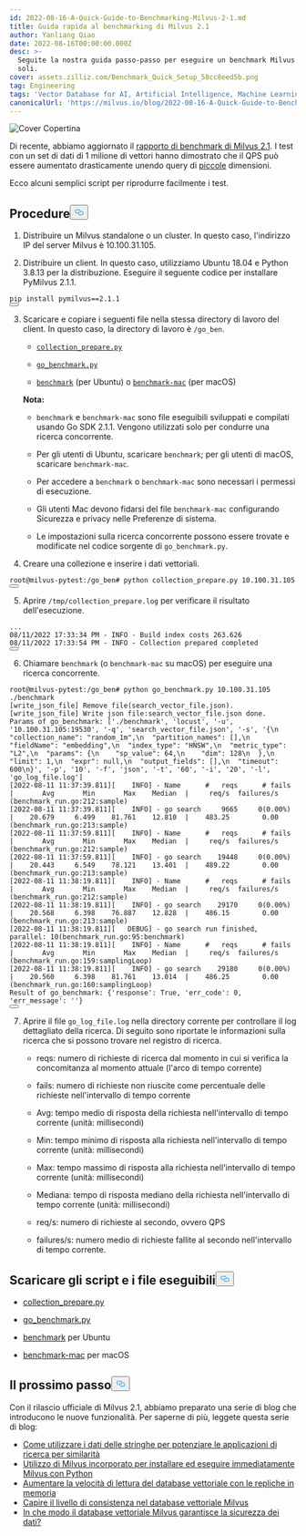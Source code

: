 ```yaml
---
id: 2022-08-16-A-Quick-Guide-to-Benchmarking-Milvus-2-1.md
title: Guida rapida al benchmarking di Milvus 2.1
author: Yanliang Qiao
date: 2022-08-16T00:00:00.000Z
desc: >-
  Seguite la nostra guida passo-passo per eseguire un benchmark Milvus 2.1 da
  soli.
cover: assets.zilliz.com/Benchmark_Quick_Setup_58cc8eed5b.png
tag: Engineering
tags: 'Vector Database for AI, Artificial Intelligence, Machine Learning'
canonicalUrl: 'https://milvus.io/blog/2022-08-16-A-Quick-Guide-to-Benchmarking-Milvus-2-1.md'
---
```

<p>
  
   <span class="img-wrapper"> <img translate="no" src="https://assets.zilliz.com/Benchmark_Quick_Setup_58cc8eed5b.png" alt="Cover" class="doc-image" id="cover" />
   </span> <span class="img-wrapper"> <span>Copertina</span> </span></p>
<p>Di recente, abbiamo aggiornato il <a href="https://milvus.io/docs/v2.1.x/benchmark.md">rapporto di benchmark di Milvus 2.1</a>. I test con un set di dati di 1 milione di vettori hanno dimostrato che il QPS può essere aumentato drasticamente unendo query di <a href="https://milvus.io/docs/v2.1.x/benchmark.md#Terminology">piccole</a> dimensioni.</p>
<p>Ecco alcuni semplici script per riprodurre facilmente i test.</p>
<h2 id="Procedures" class="common-anchor-header">Procedure<button data-href="#Procedures" class="anchor-icon" translate="no">
      <svg translate="no"
        aria-hidden="true"
        focusable="false"
        height="20"
        version="1.1"
        viewBox="0 0 16 16"
        width="16"
      >
        <path
          fill="#0092E4"
          fill-rule="evenodd"
          d="M4 9h1v1H4c-1.5 0-3-1.69-3-3.5S2.55 3 4 3h4c1.45 0 3 1.69 3 3.5 0 1.41-.91 2.72-2 3.25V8.59c.58-.45 1-1.27 1-2.09C10 5.22 8.98 4 8 4H4c-.98 0-2 1.22-2 2.5S3 9 4 9zm9-3h-1v1h1c1 0 2 1.22 2 2.5S13.98 12 13 12H9c-.98 0-2-1.22-2-2.5 0-.83.42-1.64 1-2.09V6.25c-1.09.53-2 1.84-2 3.25C6 11.31 7.55 13 9 13h4c1.45 0 3-1.69 3-3.5S14.5 6 13 6z"
        ></path>
      </svg>
    </button></h2><ol>
<li><p>Distribuire un Milvus standalone o un cluster. In questo caso, l'indirizzo IP del server Milvus è 10.100.31.105.</p></li>
<li><p>Distribuire un client. In questo caso, utilizziamo Ubuntu 18.04 e Python 3.8.13 per la distribuzione. Eseguire il seguente codice per installare PyMilvus 2.1.1.</p></li>
</ol>
<pre><code translate="no">pip install pymilvus==2.1.1
<button class="copy-code-btn"></button></code></pre>
<ol start="3">
<li><p>Scaricare e copiare i seguenti file nella stessa directory di lavoro del client. In questo caso, la directory di lavoro è <code translate="no">/go_ben</code>.</p>
<ul>
<li><p><a href="https://github.com/milvus-io/milvus-tools/blob/main/benchmark/collection_prepare.py"><code translate="no">collection_prepare.py</code></a></p></li>
<li><p><a href="https://github.com/milvus-io/milvus-tools/blob/main/benchmark/go_benchmark.py"><code translate="no">go_benchmark.py</code></a></p></li>
<li><p><a href="https://github.com/milvus-io/milvus-tools/blob/main/benchmark/benchmark"><code translate="no">benchmark</code></a> (per Ubuntu) o <a href="https://github.com/milvus-io/milvus-tools/blob/main/benchmark/benchmark-mac"><code translate="no">benchmark-mac</code></a> (per macOS)</p></li>
</ul>
<p><strong>Nota:</strong></p>
<ul>
<li><p><code translate="no">benchmark</code> e <code translate="no">benchmark-mac</code> sono file eseguibili sviluppati e compilati usando Go SDK 2.1.1. Vengono utilizzati solo per condurre una ricerca concorrente.</p></li>
<li><p>Per gli utenti di Ubuntu, scaricare <code translate="no">benchmark</code>; per gli utenti di macOS, scaricare <code translate="no">benchmark-mac</code>.</p></li>
<li><p>Per accedere a <code translate="no">benchmark</code> o <code translate="no">benchmark-mac</code> sono necessari i permessi di esecuzione.</p></li>
<li><p>Gli utenti Mac devono fidarsi del file <code translate="no">benchmark-mac</code> configurando Sicurezza e privacy nelle Preferenze di sistema.</p></li>
<li><p>Le impostazioni sulla ricerca concorrente possono essere trovate e modificate nel codice sorgente di <code translate="no">go_benchmark.py</code>.</p></li>
</ul></li>
</ol>
<ol start="4">
<li>Creare una collezione e inserire i dati vettoriali.</li>
</ol>
<pre><code translate="no">root@milvus-pytest:/go_ben<span class="hljs-comment"># python collection_prepare.py 10.100.31.105 </span>
<button class="copy-code-btn"></button></code></pre>
<ol start="5">
<li>Aprire <code translate="no">/tmp/collection_prepare.log</code> per verificare il risultato dell'esecuzione.</li>
</ol>
<pre><code translate="no">...
08/11/2022 17:33:34 PM - INFO - Build index costs 263.626
08/11/2022 17:33:54 PM - INFO - Collection prepared completed
<button class="copy-code-btn"></button></code></pre>
<ol start="6">
<li>Chiamare <code translate="no">benchmark</code> (o <code translate="no">benchmark-mac</code> su macOS) per eseguire una ricerca concorrente.</li>
</ol>
<pre><code translate="no">root@milvus-pytest:/go_ben<span class="hljs-meta"># python go_benchmark.py 10.100.31.105 ./benchmark</span>
[<span class="hljs-meta">write_json_file</span>] <span class="hljs-function">Remove <span class="hljs-title">file</span>(<span class="hljs-params">search_vector_file.json</span>).
[write_json_file] Write json <span class="hljs-keyword">file</span>:search_vector_file.json done.
Params of go_benchmark: [&#x27;./benchmark&#x27;, &#x27;locust&#x27;, &#x27;-u&#x27;, &#x27;10.100.31.105:19530&#x27;, &#x27;-q&#x27;, &#x27;search_vector_file.json&#x27;, &#x27;-s&#x27;, &#x27;</span>{\n  <span class="hljs-string">&quot;collection_name&quot;</span>: <span class="hljs-string">&quot;random_1m&quot;</span>,\n  <span class="hljs-string">&quot;partition_names&quot;</span>: [],\n  <span class="hljs-string">&quot;fieldName&quot;</span>: <span class="hljs-string">&quot;embedding&quot;</span>,\n  <span class="hljs-string">&quot;index_type&quot;</span>: <span class="hljs-string">&quot;HNSW&quot;</span>,\n  <span class="hljs-string">&quot;metric_type&quot;</span>: <span class="hljs-string">&quot;L2&quot;</span>,\n  <span class="hljs-string">&quot;params&quot;</span>: {\n    <span class="hljs-string">&quot;sp_value&quot;</span>: <span class="hljs-number">64</span>,\n    <span class="hljs-string">&quot;dim&quot;</span>: <span class="hljs-number">128</span>\n  },\n  <span class="hljs-string">&quot;limit&quot;</span>: <span class="hljs-number">1</span>,\n  <span class="hljs-string">&quot;expr&quot;</span>: <span class="hljs-literal">null</span>,\n  <span class="hljs-string">&quot;output_fields&quot;</span>: [],\n  <span class="hljs-string">&quot;timeout&quot;</span>: <span class="hljs-number">600</span>\n}<span class="hljs-string">&#x27;, &#x27;</span>-p<span class="hljs-string">&#x27;, &#x27;</span><span class="hljs-number">10&#x27;</span>, <span class="hljs-string">&#x27;-f&#x27;</span>, <span class="hljs-string">&#x27;json&#x27;</span>, <span class="hljs-string">&#x27;-t&#x27;</span>, <span class="hljs-string">&#x27;60&#x27;</span>, <span class="hljs-string">&#x27;-i&#x27;</span>, <span class="hljs-string">&#x27;20&#x27;</span>, <span class="hljs-string">&#x27;-l&#x27;</span>, <span class="hljs-string">&#x27;go_log_file.log&#x27;</span>]
[<span class="hljs-meta">2022-08-11 11:37:39.811</span>][    INFO] - Name      <span class="hljs-meta">#   reqs      # fails  |       Avg       Min       Max    Median  |     req/s  failures/s (benchmark_run.go:212:sample)</span>
[<span class="hljs-meta">2022-08-11 11:37:39.811</span>][    INFO] - go search     <span class="hljs-number">9665</span>     <span class="hljs-number">0</span>(<span class="hljs-number">0.00</span>%)  |    <span class="hljs-number">20.679</span>     <span class="hljs-number">6.499</span>    <span class="hljs-number">81.761</span>    <span class="hljs-number">12.810</span>  |    <span class="hljs-number">483.25</span>        <span class="hljs-number">0.00</span> (benchmark_run.go:<span class="hljs-number">213</span>:sample)
[<span class="hljs-meta">2022-08-11 11:37:59.811</span>][    INFO] - Name      <span class="hljs-meta">#   reqs      # fails  |       Avg       Min       Max    Median  |     req/s  failures/s (benchmark_run.go:212:sample)</span>
[<span class="hljs-meta">2022-08-11 11:37:59.811</span>][    INFO] - go search    <span class="hljs-number">19448</span>     <span class="hljs-number">0</span>(<span class="hljs-number">0.00</span>%)  |    <span class="hljs-number">20.443</span>     <span class="hljs-number">6.549</span>    <span class="hljs-number">78.121</span>    <span class="hljs-number">13.401</span>  |    <span class="hljs-number">489.22</span>        <span class="hljs-number">0.00</span> (benchmark_run.go:<span class="hljs-number">213</span>:sample)
[<span class="hljs-meta">2022-08-11 11:38:19.811</span>][    INFO] - Name      <span class="hljs-meta">#   reqs      # fails  |       Avg       Min       Max    Median  |     req/s  failures/s (benchmark_run.go:212:sample)</span>
[<span class="hljs-meta">2022-08-11 11:38:19.811</span>][    INFO] - go search    <span class="hljs-number">29170</span>     <span class="hljs-number">0</span>(<span class="hljs-number">0.00</span>%)  |    <span class="hljs-number">20.568</span>     <span class="hljs-number">6.398</span>    <span class="hljs-number">76.887</span>    <span class="hljs-number">12.828</span>  |    <span class="hljs-number">486.15</span>        <span class="hljs-number">0.00</span> (benchmark_run.go:<span class="hljs-number">213</span>:sample)
[<span class="hljs-meta">2022-08-11 11:38:19.811</span>][   DEBUG] - go search run finished, parallel: <span class="hljs-number">10</span>(benchmark_run.go:<span class="hljs-number">95</span>:benchmark)
[<span class="hljs-meta">2022-08-11 11:38:19.811</span>][    INFO] - Name      <span class="hljs-meta">#   reqs      # fails  |       Avg       Min       Max    Median  |     req/s  failures/s (benchmark_run.go:159:samplingLoop)</span>
[<span class="hljs-meta">2022-08-11 11:38:19.811</span>][    INFO] - go search    <span class="hljs-number">29180</span>     <span class="hljs-number">0</span>(<span class="hljs-number">0.00</span>%)  |    <span class="hljs-number">20.560</span>     <span class="hljs-number">6.398</span>    <span class="hljs-number">81.761</span>    <span class="hljs-number">13.014</span>  |    <span class="hljs-number">486.25</span>        <span class="hljs-number">0.00</span> (benchmark_run.go:<span class="hljs-number">160</span>:samplingLoop)
Result of go_benchmark: {<span class="hljs-string">&#x27;response&#x27;</span>: True, <span class="hljs-string">&#x27;err_code&#x27;</span>: <span class="hljs-number">0</span>, <span class="hljs-string">&#x27;err_message&#x27;</span>: <span class="hljs-string">&#x27;&#x27;</span>} 
<button class="copy-code-btn"></button></code></pre>
<ol start="7">
<li>Aprire il file <code translate="no">go_log_file.log</code> nella directory corrente per controllare il log dettagliato della ricerca. Di seguito sono riportate le informazioni sulla ricerca che si possono trovare nel registro di ricerca.<ul>
<li><p>reqs: numero di richieste di ricerca dal momento in cui si verifica la concomitanza al momento attuale (l'arco di tempo corrente)</p></li>
<li><p>fails: numero di richieste non riuscite come percentuale delle richieste nell'intervallo di tempo corrente</p></li>
<li><p>Avg: tempo medio di risposta della richiesta nell'intervallo di tempo corrente (unità: millisecondi)</p></li>
<li><p>Min: tempo minimo di risposta alla richiesta nell'intervallo di tempo corrente (unità: millisecondi)</p></li>
<li><p>Max: tempo massimo di risposta alla richiesta nell'intervallo di tempo corrente (unità: millisecondi)</p></li>
<li><p>Mediana: tempo di risposta mediano della richiesta nell'intervallo di tempo corrente (unità: millisecondi)</p></li>
<li><p>req/s: numero di richieste al secondo, ovvero QPS</p></li>
<li><p>failures/s: numero medio di richieste fallite al secondo nell'intervallo di tempo corrente.</p></li>
</ul></li>
</ol>
<h2 id="Downloading-Scripts-and-Executable-Files" class="common-anchor-header">Scaricare gli script e i file eseguibili<button data-href="#Downloading-Scripts-and-Executable-Files" class="anchor-icon" translate="no">
      <svg translate="no"
        aria-hidden="true"
        focusable="false"
        height="20"
        version="1.1"
        viewBox="0 0 16 16"
        width="16"
      >
        <path
          fill="#0092E4"
          fill-rule="evenodd"
          d="M4 9h1v1H4c-1.5 0-3-1.69-3-3.5S2.55 3 4 3h4c1.45 0 3 1.69 3 3.5 0 1.41-.91 2.72-2 3.25V8.59c.58-.45 1-1.27 1-2.09C10 5.22 8.98 4 8 4H4c-.98 0-2 1.22-2 2.5S3 9 4 9zm9-3h-1v1h1c1 0 2 1.22 2 2.5S13.98 12 13 12H9c-.98 0-2-1.22-2-2.5 0-.83.42-1.64 1-2.09V6.25c-1.09.53-2 1.84-2 3.25C6 11.31 7.55 13 9 13h4c1.45 0 3-1.69 3-3.5S14.5 6 13 6z"
        ></path>
      </svg>
    </button></h2><ul>
<li><p><a href="https://github.com/milvus-io/milvus-tools/blob/main/benchmark/collection_prepare.py">collection_prepare.py</a></p></li>
<li><p><a href="https://github.com/milvus-io/milvus-tools/blob/main/benchmark/go_benchmark.py">go_benchmark.py</a></p></li>
<li><p><a href="https://github.com/milvus-io/milvus-tools/blob/main/benchmark/benchmark">benchmark</a> per Ubuntu</p></li>
<li><p><a href="https://github.com/milvus-io/milvus-tools/blob/main/benchmark/benchmark-mac">benchmark-mac</a> per macOS</p></li>
</ul>
<h2 id="Whats-next" class="common-anchor-header">Il prossimo passo<button data-href="#Whats-next" class="anchor-icon" translate="no">
      <svg translate="no"
        aria-hidden="true"
        focusable="false"
        height="20"
        version="1.1"
        viewBox="0 0 16 16"
        width="16"
      >
        <path
          fill="#0092E4"
          fill-rule="evenodd"
          d="M4 9h1v1H4c-1.5 0-3-1.69-3-3.5S2.55 3 4 3h4c1.45 0 3 1.69 3 3.5 0 1.41-.91 2.72-2 3.25V8.59c.58-.45 1-1.27 1-2.09C10 5.22 8.98 4 8 4H4c-.98 0-2 1.22-2 2.5S3 9 4 9zm9-3h-1v1h1c1 0 2 1.22 2 2.5S13.98 12 13 12H9c-.98 0-2-1.22-2-2.5 0-.83.42-1.64 1-2.09V6.25c-1.09.53-2 1.84-2 3.25C6 11.31 7.55 13 9 13h4c1.45 0 3-1.69 3-3.5S14.5 6 13 6z"
        ></path>
      </svg>
    </button></h2><p>Con il rilascio ufficiale di Milvus 2.1, abbiamo preparato una serie di blog che introducono le nuove funzionalità. Per saperne di più, leggete questa serie di blog:</p>
<ul>
<li><a href="https://milvus.io/blog/2022-08-08-How-to-use-string-data-to-empower-your-similarity-search-applications.md">Come utilizzare i dati delle stringhe per potenziare le applicazioni di ricerca per similarità</a></li>
<li><a href="https://milvus.io/blog/embedded-milvus.md">Utilizzo di Milvus incorporato per installare ed eseguire immediatamente Milvus con Python</a></li>
<li><a href="https://milvus.io/blog/in-memory-replicas.md">Aumentare la velocità di lettura del database vettoriale con le repliche in memoria</a></li>
<li><a href="https://milvus.io/blog/understanding-consistency-levels-in-the-milvus-vector-database.md">Capire il livello di consistenza nel database vettoriale Milvus</a></li>
<li><a href="https://milvus.io/blog/data-security.md">In che modo il database vettoriale Milvus garantisce la sicurezza dei dati?</a></li>
</ul>
